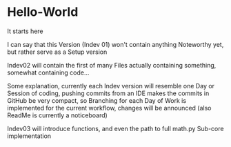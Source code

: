 # Hello-World
It starts here

I can say that this Version (Indev 01) won't contain anything Noteworthy yet, but rather serve as a Setup version

Indev02 will contain the first of many Files actually containing something, somewhat containing code...

Some explanation, currently each Indev version will resemble one Day or Session of coding, pushing commits from an IDE makes the commits in GitHub be very compact, so Branching for each Day of Work is implemented for the current workflow, changes will be announced (also ReadMe is currently a noticeboard)

Indev03 will introduce functions, and even the path to full math.py Sub-core implementation 